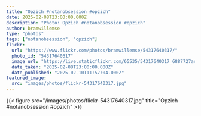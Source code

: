 ```yaml
---
title: "Opzich #notanobsession #opzich"
date: 2025-02-08T23:00:00.000Z
description: "Photo: Opzich #notanobsession #opzich"
author: bramwillemse
type: "photos"
tags: ["notanobsession", "opzich"]
flickr:
  url: "https://www.flickr.com/photos/bramwillemse/54317640317/"
  photo_id: "54317640317"
  image_url: "https://live.staticflickr.com/65535/54317640317_6887727ae0_b.jpg"
  date_taken: "2025-02-08T23:00:00.000Z"
  date_published: "2025-02-10T11:57:04.000Z"
featured_image:
  src: "images/photos/flickr-54317640317.jpg"
---
```


{{< figure src="/images/photos/flickr-54317640317.jpg" title="Opzich #notanobsession #opzich" >}}
